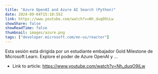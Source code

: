 ```yaml
---
title: "Azure OpenAI and Azure AI Search (Python)"
date: 2024-09-04T15:10:55Z
link: https://www.youtube.com/watch?v=Nh_duqO9iLw
showShare: false
showReadTime: false
thumbnail: images/azure.png
tags: ["developer.microsoft.com/en-us/reactor"]
---
```

Esta sesión está dirigida por un estudiante embajador Gold Milestone de Microsoft Learn. Explore el poder de Azure OpenAI y ...

- Link to article: https://www.youtube.com/watch?v=Nh_duqO9iLw